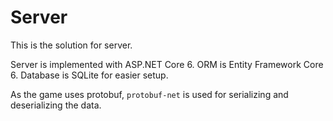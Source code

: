 # Server

This is the solution for server. 

Server is implemented with ASP.NET Core 6. ORM is Entity Framework Core 6. Database is SQLite for easier setup.

As the game uses protobuf, `protobuf-net` is used for serializing and deserializing the data. 